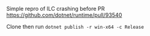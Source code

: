 Simple repro of ILC crashing before PR https://github.com/dotnet/runtime/pull/93540

Clone then run `dotnet publish -r win-x64 -c Release`
